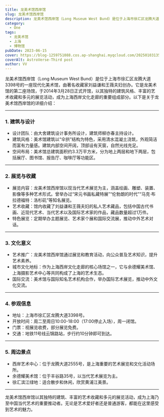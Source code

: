 ```yaml
---
title: 龙美术馆西岸馆
slug: 龙美术馆西岸馆
description: 龙美术馆西岸馆（Long Museum West Bund）是位于上海市徐汇区龙腾大道3398号的一座现代化美术馆，由著名收藏家刘益谦和王薇夫妇创办。
category:
  - One
tags:
  - 龙美术馆
  - 上海
  - 博物馆
pubDate: 2023-06-15
cover: https://blog-1259751088.cos.ap-shanghai.myqcloud.com/20250103135535921.png?imageSlim
coverAlt: AstroVerse-Third post
author: VV
---
```


龙美术馆西岸馆（Long Museum West Bund）是位于上海市徐汇区龙腾大道3398号的一座现代化美术馆，由著名收藏家刘益谦和王薇夫妇创办。它是龙美术馆的第二座场馆，于2014年3月28日正式开馆，以其独特的建筑风格、丰富的艺术收藏和多元的展览活动，成为上海西岸文化走廊的重要组成部分。以下是关于龙美术馆西岸馆的详细介绍：

---

### 1. 建筑与设计
- 设计团队：由大舍建筑设计事务所设计，建筑师柳亦春主持设计。
- 建筑风格：美术馆建筑以“伞拱”结构为特色，采用清水混凝土浇筑，外观简洁而富有力量感。建筑内部空间开阔，顶部设有天窗，自然光线充足。
- 空间布局：美术馆总建筑面积约3.3万平方米，分为地上两层和地下两层，包括展厅、图书馆、报告厅、咖啡厅等功能区。

---

### 2. 展览与收藏
- 展览内容：龙美术馆西岸馆以现当代艺术展览为主，涵盖绘画、雕塑、装置、影像等多种艺术形式。曾举办过“宋元书画私藏特展”“伦勃朗的时代”“马克·布拉德福特：洛杉矶”等知名展览。
- 艺术收藏：馆内收藏了刘益谦和王薇夫妇的私人艺术藏品，包括中国古代书画、近现代艺术、当代艺术以及国际艺术家的作品，藏品数量超过1万件。
- 特色展览：定期举办主题展览、艺术家个展和国际交流展，推动中外艺术对话。

---

### 3. 文化意义
- 艺术推广：龙美术馆西岸馆通过展览和教育活动，向公众普及艺术知识，提升艺术素养。
- 城市文化地标：作为上海西岸文化走廊的核心场馆之一，它与余德耀美术馆、上海摄影艺术中心等共同构成了上海的艺术生态。
- 国际交流：美术馆与国际知名艺术机构合作，举办国际艺术展览，推动中外文化交流。

---

### 4. 参观信息
- 地址：上海市徐汇区龙腾大道3398号。
- 开放时间：周二至周日10:00-18:00（17:00停止入场），周一闭馆。
- 门票：视展览收费，部分展览免费。
- 交通：地铁11号线云锦路站，步行约10分钟即可到达。

---

### 5. 周边景点
- 西岸艺术中心：位于龙腾大道2555号，是上海重要的艺术展览和文化活动场所。
- 余德耀美术馆：位于丰谷路35号，以当代艺术展览为主。
- 徐汇滨江绿地：适合散步和休闲，欣赏黄浦江美景。

---

龙美术馆西岸馆以其独特的建筑、丰富的艺术收藏和多元的展览活动，成为上海乃至中国当代艺术的重要推动者。无论是艺术爱好者还是普通游客，都能在这里感受到艺术的魅力。